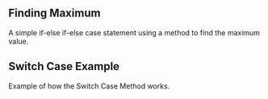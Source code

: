 Finding Maximum
---

A simple if-else if-else case statement using a method to find the maximum value.


Switch Case Example
---

Example of how the Switch Case Method works.
